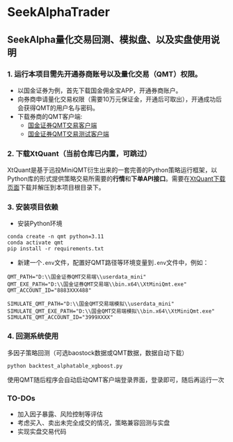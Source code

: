 # **SeekAlphaTrader**

## SeekAlpha量化交易回测、模拟盘、以及实盘使用说明

### 1. 运行本项目需先开通券商账号以及量化交易（QMT）权限。
- 以国金证券为例，首先下载国金佣金宝APP，开通券商账户。
- 向券商申请量化交易权限（需要10万元保证金，开通后可取出），开通成功后会获得QMT的用户名与密码。
- 下载券商的QMT客户端: 
    - [国金证券QMT交易客户端](https://download.gjzq.com.cn/gjty/organ/gjzqqmt.rar)
    - [国金证券QMT交易测试客户端](https://download.gjzq.com.cn/temp/organ/gjzqqmt_ceshi.rar)


### 2. 下载XtQuant（当前仓库已内置，可跳过）
XtQuant是基于迅投MiniQMT衍生出来的一套完善的Python策略运行框架，以Python库的形式提供策略交易所需要的**行情**和**下单API接口**。需要在[XtQuant下载页面](https://dict.thinktrader.net/nativeApi/download_xtquant.html?id=qbI1Ki)下载并解压到本项目根目录下。


### 3. 安装项目依赖
- 安装Python环境
```
conda create -n qmt python=3.11
conda activate qmt
pip install -r requirements.txt
```

- 新建一个`.env`文件，配置好QMT路径等环境变量到`.env`文件中，例如：
```
QMT_PATH="D:\\国金证券QMT交易端\\userdata_mini"
QMT_EXE_PATH="D:\\国金证券QMT交易端\\bin.x64\\XtMiniQmt.exe"
QMT_ACCOUNT_ID="8883XXX488"

SIMULATE_QMT_PATH="D:\\国金QMT交易端模拟\\userdata_mini"
SIMULATE_QMT_EXE_PATH="D:\\国金QMT交易端模拟\\bin.x64\\XtMiniQmt.exe"
SIMULATE_QMT_ACCOUNT_ID="3999XXXX"
```


### 4. 回测系统使用


多因子策略回测（可选baostock数据或QMT数据，数据自动下载）
```
python backtest_alphatable_xgboost.py
```
使用QMT随后程序会自动启动QMT客户端登录界面，登录即可，随后再运行一次



### **TO-DOs**
- 加入因子暴露、风险控制等评估
- 考虑买入、卖出未完全成交的情况，策略兼容回测与实盘
- 实现实盘交易代码